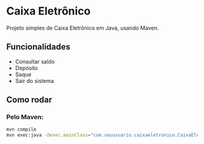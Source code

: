 # Caixa Eletrônico

Projeto simples de Caixa Eletrônico em Java, usando Maven.

## Funcionalidades
- Consultar saldo
- Depósito
- Saque
- Sair do sistema

## Como rodar

### Pelo Maven:
```bash
mvn compile
mvn exec:java -Dexec.mainClass="com.seuusuario.caixaeletronico.CaixaEletronico"
